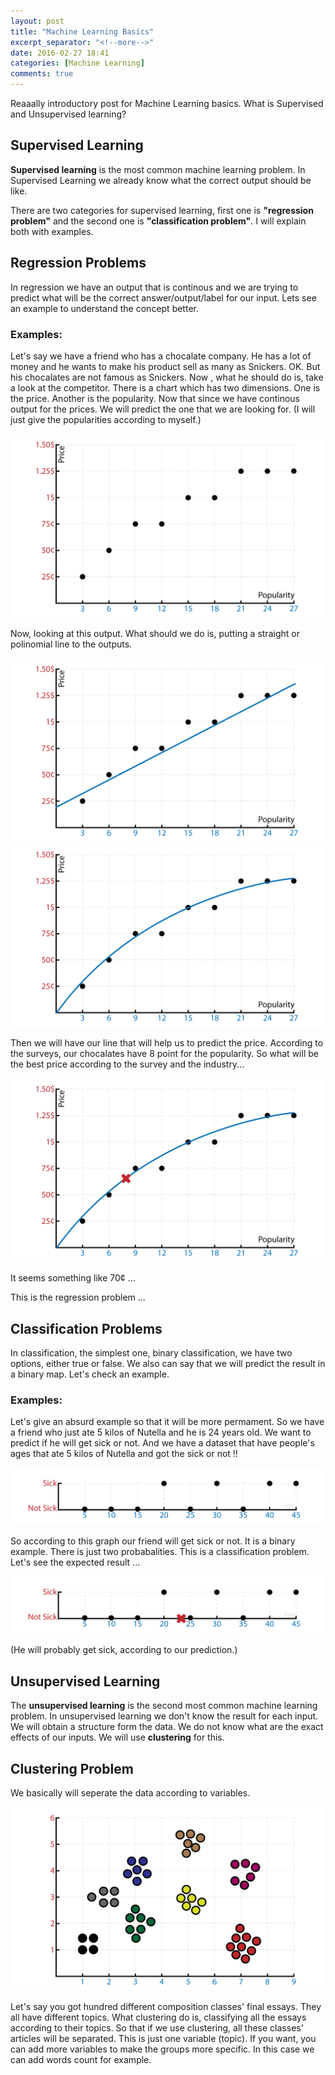 ```yaml
---
layout: post
title: "Machine Learning Basics"
excerpt_separator: "<!--more-->"
date: 2016-02-27 18:41
categories: [Machine Learning]
comments: true
---
```


Reaaally introductory post for Machine Learning basics. What is Supervised and Unsupervised learning?

<!--more-->

## Supervised Learning

**Supervised learning** is the most common machine learning problem. In Supervised Learning we already know what the correct output should be like. 



There are two categories for supervised learning, first one is **"regression problem"** and the second one is **"classification problem"**. I will explain both with examples.

## Regression Problems

In regression we have an output that is continous and we are trying to predict what will be the correct answer/output/label for our input. Lets see an example to understand the concept better.

### Examples:

Let's say we have a friend who has a chocalate company. He has a lot of money and he wants to make his product sell as many as Snickers. OK. But his chocalates are not famous as Snickers. Now , what he should do is, take a look at the competitor. There is a chart which has two dimensions. One is the price. Another is the popularity. Now that since we have continous output for the prices. We will predict the one that we are looking for. (I will just give the popularities according to myself.)

<img src="/img/blogImages/nn/graphs1.png">


Now, looking at this output. What should we do is, putting a straight or polinomial line to the outputs.

<img src="/img/blogImages/nn/graphs2.png">

<img src="/img/blogImages/nn/graphs3.png">


Then we will have our line that will help us to predict the price. According to the surveys, our chocalates have 8 point for the popularity. So what will be the best price according to the survey and the industry... 

<img src="/img/blogImages/nn/graphs4.png">


It seems something like 70¢ ...

This is the regression problem ...


## Classification Problems

In classification, the simplest one, binary classification, we have two options, either true or false. We also can say that we will predict the result in a binary map. Let's check an example.

### Examples:

Let's give an absurd example so that it will be more permament. So we have a friend who just ate 5 kilos of Nutella and he is 24 years old. We want to predict if he will get sick or not. And we have a dataset that have people's ages that ate 5 kilos of Nutella and got the sick or not !!

<img src="/img/blogImages/nn/graphs5.png">


So according to this graph our friend will get sick or not. It is a binary example. There is just two probabalities. This is a classification problem. Let's see the expected result ...

<img src="/img/blogImages/nn/graphs6.png">


(He will probably get sick, according to our prediction.) 

## Unsupervised Learning

The **unsupervised learning** is the second most common machine learning problem. In unsupervised learning we don't know the result for each input. We will obtain a structure form the data. We do not know what are the exact effects of our inputs. We will use **clustering** for this.

## Clustering Problem

We basically will seperate the data according to variables.

<img src="/img/blogImages/nn/graphs7.png">


Let's say you got hundred different composition classes' final essays. They all have different topics. What clustering do is, classifying all the essays according to their topics. So that if we use clustering, all these classes' articles will be separated. This is just one variable (topic). If you want, you can add more variables to make the groups more specific. In this case we can add words count for example.

 
